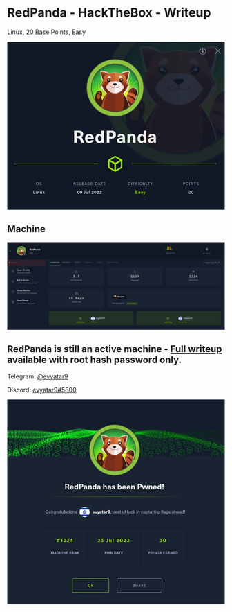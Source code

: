 # RedPanda - HackTheBox - Writeup
Linux, 20 Base Points, Easy

![info.JPG](images/info.JPG)

## Machine

![‏‏RedPanda.JPG](images/RedPanda.JPG)
 
## RedPanda is still an active machine - [Full writeup](RedPanda-Writeup.pdf) available with root hash password only.

Telegram: [@evyatar9](https://t.me/evyatar9)

Discord: [evyatar9#5800](https://discordapp.com/users/812805349815091251)

![pwn.JPG](images/pwn.JPG)